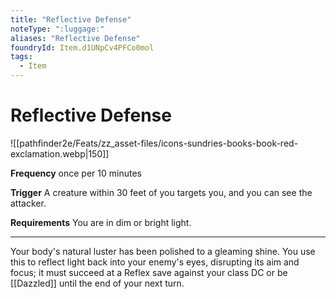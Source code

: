 ```yaml
---
title: "Reflective Defense"
noteType: ":luggage:"
aliases: "Reflective Defense"
foundryId: Item.d1UNpCv4PFCo0mol
tags:
  - Item
---
```


# Reflective Defense
![[pathfinder2e/Feats/zz_asset-files/icons-sundries-books-book-red-exclamation.webp|150]]

**Frequency** once per 10 minutes

**Trigger** A creature within 30 feet of you targets you, and you can see the attacker.

**Requirements** You are in dim or bright light.

* * *

Your body's natural luster has been polished to a gleaming shine. You use this to reflect light back into your enemy's eyes, disrupting its aim and focus; it must succeed at a Reflex save against your class DC or be [[Dazzled]] until the end of your next turn.
